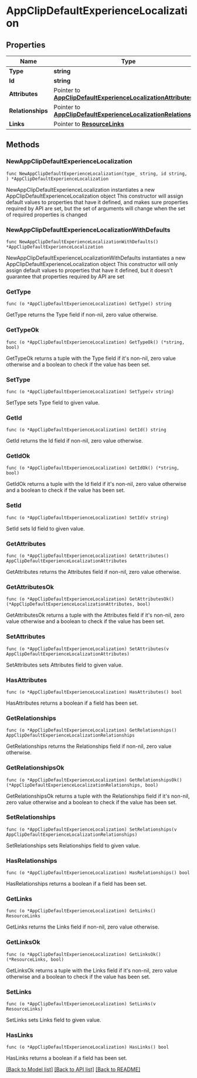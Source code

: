 # AppClipDefaultExperienceLocalization

## Properties

Name | Type | Description | Notes
------------ | ------------- | ------------- | -------------
**Type** | **string** |  | 
**Id** | **string** |  | 
**Attributes** | Pointer to [**AppClipDefaultExperienceLocalizationAttributes**](AppClipDefaultExperienceLocalizationAttributes.md) |  | [optional] 
**Relationships** | Pointer to [**AppClipDefaultExperienceLocalizationRelationships**](AppClipDefaultExperienceLocalizationRelationships.md) |  | [optional] 
**Links** | Pointer to [**ResourceLinks**](ResourceLinks.md) |  | [optional] 

## Methods

### NewAppClipDefaultExperienceLocalization

`func NewAppClipDefaultExperienceLocalization(type_ string, id string, ) *AppClipDefaultExperienceLocalization`

NewAppClipDefaultExperienceLocalization instantiates a new AppClipDefaultExperienceLocalization object
This constructor will assign default values to properties that have it defined,
and makes sure properties required by API are set, but the set of arguments
will change when the set of required properties is changed

### NewAppClipDefaultExperienceLocalizationWithDefaults

`func NewAppClipDefaultExperienceLocalizationWithDefaults() *AppClipDefaultExperienceLocalization`

NewAppClipDefaultExperienceLocalizationWithDefaults instantiates a new AppClipDefaultExperienceLocalization object
This constructor will only assign default values to properties that have it defined,
but it doesn't guarantee that properties required by API are set

### GetType

`func (o *AppClipDefaultExperienceLocalization) GetType() string`

GetType returns the Type field if non-nil, zero value otherwise.

### GetTypeOk

`func (o *AppClipDefaultExperienceLocalization) GetTypeOk() (*string, bool)`

GetTypeOk returns a tuple with the Type field if it's non-nil, zero value otherwise
and a boolean to check if the value has been set.

### SetType

`func (o *AppClipDefaultExperienceLocalization) SetType(v string)`

SetType sets Type field to given value.


### GetId

`func (o *AppClipDefaultExperienceLocalization) GetId() string`

GetId returns the Id field if non-nil, zero value otherwise.

### GetIdOk

`func (o *AppClipDefaultExperienceLocalization) GetIdOk() (*string, bool)`

GetIdOk returns a tuple with the Id field if it's non-nil, zero value otherwise
and a boolean to check if the value has been set.

### SetId

`func (o *AppClipDefaultExperienceLocalization) SetId(v string)`

SetId sets Id field to given value.


### GetAttributes

`func (o *AppClipDefaultExperienceLocalization) GetAttributes() AppClipDefaultExperienceLocalizationAttributes`

GetAttributes returns the Attributes field if non-nil, zero value otherwise.

### GetAttributesOk

`func (o *AppClipDefaultExperienceLocalization) GetAttributesOk() (*AppClipDefaultExperienceLocalizationAttributes, bool)`

GetAttributesOk returns a tuple with the Attributes field if it's non-nil, zero value otherwise
and a boolean to check if the value has been set.

### SetAttributes

`func (o *AppClipDefaultExperienceLocalization) SetAttributes(v AppClipDefaultExperienceLocalizationAttributes)`

SetAttributes sets Attributes field to given value.

### HasAttributes

`func (o *AppClipDefaultExperienceLocalization) HasAttributes() bool`

HasAttributes returns a boolean if a field has been set.

### GetRelationships

`func (o *AppClipDefaultExperienceLocalization) GetRelationships() AppClipDefaultExperienceLocalizationRelationships`

GetRelationships returns the Relationships field if non-nil, zero value otherwise.

### GetRelationshipsOk

`func (o *AppClipDefaultExperienceLocalization) GetRelationshipsOk() (*AppClipDefaultExperienceLocalizationRelationships, bool)`

GetRelationshipsOk returns a tuple with the Relationships field if it's non-nil, zero value otherwise
and a boolean to check if the value has been set.

### SetRelationships

`func (o *AppClipDefaultExperienceLocalization) SetRelationships(v AppClipDefaultExperienceLocalizationRelationships)`

SetRelationships sets Relationships field to given value.

### HasRelationships

`func (o *AppClipDefaultExperienceLocalization) HasRelationships() bool`

HasRelationships returns a boolean if a field has been set.

### GetLinks

`func (o *AppClipDefaultExperienceLocalization) GetLinks() ResourceLinks`

GetLinks returns the Links field if non-nil, zero value otherwise.

### GetLinksOk

`func (o *AppClipDefaultExperienceLocalization) GetLinksOk() (*ResourceLinks, bool)`

GetLinksOk returns a tuple with the Links field if it's non-nil, zero value otherwise
and a boolean to check if the value has been set.

### SetLinks

`func (o *AppClipDefaultExperienceLocalization) SetLinks(v ResourceLinks)`

SetLinks sets Links field to given value.

### HasLinks

`func (o *AppClipDefaultExperienceLocalization) HasLinks() bool`

HasLinks returns a boolean if a field has been set.


[[Back to Model list]](../README.md#documentation-for-models) [[Back to API list]](../README.md#documentation-for-api-endpoints) [[Back to README]](../README.md)


